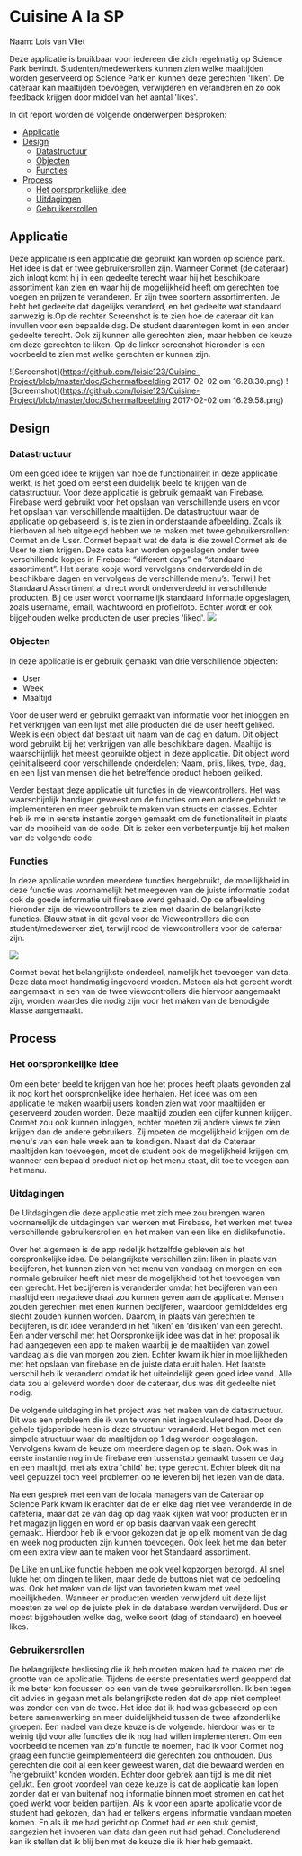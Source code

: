 # Cuisine A la SP

Naam: Lois van Vliet 


Deze applicatie is bruikbaar voor iedereen die zich regelmatig op Science Park bevindt. Studenten/medewerkers kunnen zien welke maaltijden worden geserveerd op Science Park en kunnen deze gerechten 'liken'. De cateraar kan maaltijden toevoegen, verwijderen en veranderen en zo ook feedback krijgen door middel van het aantal 'likes'.

In dit report worden de volgende onderwerpen besproken:
* [Applicatie](#applicatie)
* [Design](#design)
     * [Datastructuur](#datastructuur)
     * [Objecten](#objecten)
     * [Functies](#functies)
* [Process](#process)
     * [Het oorspronkelijke idee](#het-oorspronkelijke-idee)
     * [Uitdagingen](#uitdagingen)
     * [Gebruikersrollen](#gebruikersrollen)


## Applicatie

Deze applicatie is een applicatie die gebruikt kan worden op science park. Het idee is dat er twee gebruikersrollen zijn. Wanneer Cormet (de cateraar) zich inlogt komt hij in een gedeelte terecht waar hij het beschikbare assortiment kan zien en waar hij de mogelijkheid heeft om gerechten toe voegen en prijzen te veranderen. Er zijn twee soortern assortimenten. Je hebt het gedeelte dat dagelijks veranderd, en het gedeelte wat standaard aanwezig is.Op de rechter Screenshot is te zien hoe de cateraar dit kan invullen voor een bepaalde dag. 
De student daarentegen komt in een ander gedeelte terecht. Ook zij kunnen alle gerechten zien, maar hebben de keuze om deze gerechten te liken. Op de linker screenshot hieronder is een voorbeeld te zien met welke gerechten er kunnen zijn. 

![Screenshot](https://github.com/loisie123/Cuisine-Project/blob/master/doc/Schermafbeelding 2017-02-02 om 16.28.30.png)
![Screemshot](https://github.com/loisie123/Cuisine-Project/blob/master/doc/Schermafbeelding 2017-02-02 om 16.29.58.png)


## Design

### Datastructuur

Om een goed idee te krijgen van hoe de functionaliteit in deze applicatie werkt, is het goed om eerst een duidelijk beeld te krijgen van de datastructuur. Voor deze applicatie is gebruik gemaakt van Firebase. Firebase werd gebruikt voor het opslaan van verschillende users en voor het opslaan van verschillende maaltijden. De datastructuur waar de applicatie op gebaseerd is, is te zien in onderstaande afbeelding. Zoals ik hierboven al heb uitgelegd hebben we te maken met twee gebruikersrollen: Cormet en de User. Cormet bepaalt wat de data is die zowel Cormet als de User te zien krijgen. Deze data kan worden opgeslagen onder twee verschillende kopjes in Firebase: “different days” en “standaard-assortiment”. 
Het eerste kopje word vervolgens onderverdeeld in de beschikbare dagen en vervolgens de verschillende menu’s. Terwijl het Standaard Assortiment al direct wordt onderverdeeld in verschillende producten. 
Bij de user wordt voornamelijk standaard informatie opgeslagen, zoals username, email, wachtwoord en profielfoto. Echter wordt er ook bijgehouden welke producten de user precies 'liked'. 
<img src="https://github.com/loisie123/Cuisine-Project/blob/master/doc/Datastructuur.png">

### Objecten

In deze applicatie is er gebruik gemaakt van drie verschillende objecten:

- User
- Week
- Maaltijd

Voor de user werd er gebruikt gemaakt van informatie voor het inloggen en het verkrijgen van een lijst met alle producten die de user heeft geliked. 
Week is een object dat bestaat uit naam van de dag en datum. Dit object word gebruikt bij het verkrijgen van alle beschikbare dagen. 
Maaltijd is waarschijnlijk het meest gebruikte object in deze applicatie. Dit object word geinitialiseerd door verschillende onderdelen: Naam, prijs, likes, type, dag, en een lijst van mensen die het betreffende product hebben geliked. 

Verder bestaat deze applicatie uit functies in de viewcontrollers. Het was waarschijnlijk handiger geweest om de functies om een andere gebruikt te implementeren en meer gebruik te maken van structs en classes. Echter heb ik me in eerste instantie zorgen gemaakt om de functionaliteit in plaats van de mooiheid van de code. Dit is zeker een verbeterpuntje bij het maken van de volgende code.
    

### Functies
In deze applicatie worden meerdere functies hergebruikt, de moeilijkheid in deze functie was voornamelijk het meegeven van de juiste informatie zodat ook de goede informatie uit firebase werd gehaald. Op de afbeelding hieronder zijn de viewcontrollers te zien met daarin de belangrijkste functies. Blauw staat in dit geval voor de Viewcontrollers die een student/medewerker ziet, terwijl rood de viewcontrollers voor de cateraar zijn.    

<img src="https://github.com/loisie123/Cuisine-Project/blob/master/doc/ViewControllers.png">


Cormet bevat het belangrijkste onderdeel, namelijk het toevoegen van data. Deze data moet handmatig ingevoerd worden. Meteen als het gerecht wordt aangemaakt in een van de twee viewcontrollers die hiervoor aangemaakt zijn, worden waardes die nodig zijn voor het maken van de benodigde klasse aangemaakt. 

## Process

### Het oorspronkelijke idee

Om een beter beeld te krijgen van hoe het proces heeft plaats gevonden zal ik nog kort het oorspronkelijke idee herhalen. 
Het idee was om een applicatie te maken waarbij users konden zien wat voor maaltijden er geserveerd zouden worden. Deze maaltijd zouden een cijfer kunnen krijgen. Cormet zou ook kunnen inloggen, echter moeten zij andere views te zien krijgen dan de andere gebruikers. Zij moeten de mogelijkheid krijgen om de menu's van een hele week aan te kondigen. 
Naast dat de Cateraar maaltijden kan toevoegen, moet de student ook de mogelijkheid krijgen om, wanneer een bepaald product niet op het menu staat, dit toe te voegen aan het menu.  

### Uitdagingen

De Uitdagingen die deze applicatie met zich mee zou brengen waren voornamelijk de uitdagingen van werken met Firebase, het werken met twee verschillende gebruikersrollen en het maken van een like en dislikefunctie.

Over het algemeen is de app redelijk hetzelfde gebleven als het oorspronkelijke idee. De belangrijkste verschillen zijn: liken in plaats van becijferen, het kunnen zien van het menu van vandaag en morgen en een normale gebruiker heeft niet meer de mogelijkheid tot het toevoegen van een gerecht. Het becijferen is veranderder omdat het becijferen van een maaltijd een negatieve draai zou kunnen geven aan de applicatie. Mensen zouden gerechten met enen kunnen becijferen, waardoor gemiddeldes erg slecht zouden kunnen worden. Daarom, in plaats van gerechten te becijferen, is dit idee veranderd in het ‘liken’ en ‘disliken’ van een gerecht. 
Een ander verschil met het Oorspronkelijk idee was dat in het proposal ik had aangegeven een app te maken waarbij je de maaltijden van zowel vandaag als die van morgen zou zien. Echter kwam ik hier in moeilijkheden met het opslaan van firebase en de juiste data eruit halen. 
Het laatste verschil heb ik veranderd omdat ik het uiteindelijk geen goed idee vond. Alle data zou al geleverd worden door de cateraar, dus was dit gedeelte niet nodig. 

De volgende uitdaging in het project was het maken van de datastructuur. Dit was een probleem die ik van te voren niet ingecalculeerd had. Door de gehele tijdsperiode heen is deze structuur veranderd. Het begon met een simpele structuur waar  de maaltijden op 1 dag werden opgeslagen. Vervolgens kwam de keuze om meerdere dagen op te slaan. Ook was in eerste instantie nog in de firebase een tussenstap gemaakt tussen de dag en een maaltijd, met als extra 'child' het type gerecht. Echter bleek dit na veel gepuzzel toch veel problemen op te leveren bij het lezen van de data. 

Na een gesprek met een van de locala managers van de Cateraar op Science Park kwam ik erachter dat de er elke dag niet veel veranderde in de cafeteria, maar dat ze van dag op dag vaak kijken wat voor producten er in het magazijn liggen en word er op basis daarvan vaak een gerecht gemaakt. Hierdoor heb ik ervoor gekozen dat je op elk moment van de dag en week nog producten zijn kunnen toevoegen. Ook leek het me dan beter om een extra view aan te maken voor het Standaard assortiment. 

De Like en unLike functie hebben me ook veel kopzorgen bezorgd. Al snel lukte het om dingen te liken, maar dede de buttons niet wat de bedoeling was. Ook het maken van de lijst van favorieten kwam met veel moeilijkheden. Wanneer er producten werden verwijderd uit deze lijst moesten ze wel op de juiste plek in de database werden verwijderd. Dus er moest bijgehouden welke dag, welke soort (dag of standaard) en hoeveel likes. 


### Gebruikersrollen 

De belangrijkste beslissing die ik heb moeten maken had te maken met de grootte van de applicatie. Tijdens de eerste presentaties werd geopperd dat ik me beter kon focussen op een van de twee gebruikersrollen. Ik ben tegen dit advies in gegaan met als belangrijkste reden dat de app niet compleet was zonder een van de twee. Het idee dat ik had was gebaseerd op een betere samenwerking en meer duidelijkheid tussen de twee afzonderlijke groepen.
Een nadeel van deze keuze is de volgende: hierdoor was er te weinig tijd voor alle functies die ik nog had willen implementeren. Om een voorbeeld te noemen van zo'n functie te noemen, had ik voor Cormet nog graag een functie geimplementeerd die gerechten zou onthouden. Dus gerechten die ooit al een keer geweest waren, dat die bewaard werden en 'hergebruikt' konden worden. Echter door gebrek aan tijd is me dit niet gelukt. Een groot voordeel van deze keuze is dat de applicatie kan lopen zonder dat er van buitenaf nog informatie binnen moet stromen en dat het goed werkt voor beiden partijen. Als ik voor een aparte applicatie voor de student had gekozen, dan had er telkens ergens informatie vandaan moeten komen. En als ik me had gericht op Cormet had er een stuk gemist, aangezien het invoeren van data dan geen nut had gehad. Concluderend kan ik stellen dat ik blij ben met de keuze die ik hier heb gemaakt. 


